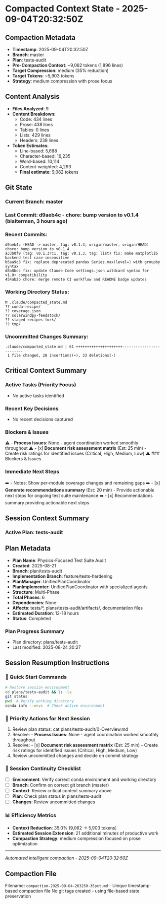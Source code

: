 # Compacted Context State - 2025-09-04T20:32:50Z

## Compaction Metadata
- **Timestamp**: 2025-09-04T20:32:50Z
- **Branch**: master
- **Plan**: tests-audit
- **Pre-Compaction Context**: ~9,082 tokens (1,896 lines)
- **Target Compression**: medium (35% reduction)
- **Target Tokens**: ~5,903 tokens
- **Strategy**: medium compression with prose focus

## Content Analysis
- **Files Analyzed**: 9
- **Content Breakdown**:
  - Code: 434 lines
  - Prose: 438 lines
  - Tables: 0 lines
  - Lists: 429 lines
  - Headers: 238 lines
- **Token Estimates**:
  - Line-based: 5,688
  - Character-based: 16,235
  - Word-based: 10,114
  - Content-weighted: 4,293
  - **Final estimate**: 9,082 tokens

## Git State
### Current Branch: master
### Last Commit: d9aeb4c - chore: bump version to v0.1.4 (blalterman, 3 hours ago)

### Recent Commits:
```
d9aeb4c (HEAD -> master, tag: v0.1.4, origin/master, origin/HEAD) chore: bump version to v0.1.4
a33b0f9 (tag: v0.1.3rc1, tag: v0.1.3, tag: list) fix: make matplotlib backend test case-insensitive
b5aa9c3 fix: replace deprecated pandas Series.max(level=) with groupby syntax
d8a8bcc fix: update Claude Code settings.json wildcard syntax for v1.0+ compatibility
454ab2b chore: merge remote CI workflow and README badge updates
```

### Working Directory Status:
```
M .claude/compacted_state.md
?? conda-recipe/
?? coverage.json
?? solarwindpy-feedstock/
?? staged-recipes-fork/
?? tmp/
```

### Uncommitted Changes Summary:
```
.claude/compacted_state.md | 61 +++++++++++++++++++++-------------------------
 1 file changed, 28 insertions(+), 33 deletions(-)
```

## Critical Context Summary

### Active Tasks (Priority Focus)
- No active tasks identified

### Recent Key Decisions
- No recent decisions captured

### Blockers & Issues
⚠️ - **Process Issues**: None - agent coordination worked smoothly throughout
⚠️ - [x] **Document risk assessment matrix** (Est: 25 min) - Create risk ratings for identified issues (Critical, High, Medium, Low)
⚠️ ### Blockers & Issues

### Immediate Next Steps
➡️ - Notes: Show per-module coverage changes and remaining gaps
➡️ - [x] **Generate recommendations summary** (Est: 20 min) - Provide actionable next steps for ongoing test suite maintenance
➡️ - [x] Recommendations summary providing actionable next steps

## Session Context Summary

### Active Plan: tests-audit
## Plan Metadata
- **Plan Name**: Physics-Focused Test Suite Audit
- **Created**: 2025-08-21
- **Branch**: plan/tests-audit
- **Implementation Branch**: feature/tests-hardening
- **PlanManager**: UnifiedPlanCoordinator
- **PlanImplementer**: UnifiedPlanCoordinator with specialized agents
- **Structure**: Multi-Phase
- **Total Phases**: 6
- **Dependencies**: None
- **Affects**: tests/*, plans/tests-audit/artifacts/, documentation files
- **Estimated Duration**: 12-18 hours
- **Status**: Completed


### Plan Progress Summary
- Plan directory: plans/tests-audit
- Last modified: 2025-08-24 20:27

## Session Resumption Instructions

### 🚀 Quick Start Commands
```bash
# Restore session environment
cd plans/tests-audit && ls -la
git status
pwd  # Verify working directory
conda info --envs  # Check active environment
```

### 🎯 Priority Actions for Next Session
1. Review plan status: cat plans/tests-audit/0-Overview.md
2. Resolve: - **Process Issues**: None - agent coordination worked smoothly throughout
3. Resolve: - [x] **Document risk assessment matrix** (Est: 25 min) - Create risk ratings for identified issues (Critical, High, Medium, Low)
4. Review uncommitted changes and decide on commit strategy

### 🔄 Session Continuity Checklist
- [ ] **Environment**: Verify correct conda environment and working directory
- [ ] **Branch**: Confirm on correct git branch (master)
- [ ] **Context**: Review critical context summary above
- [ ] **Plan**: Check plan status in plans/tests-audit
- [ ] **Changes**: Review uncommitted changes

### 📊 Efficiency Metrics
- **Context Reduction**: 35.0% (9,082 → 5,903 tokens)
- **Estimated Session Extension**: 21 additional minutes of productive work
- **Compaction Strategy**: medium compression focused on prose optimization

---
*Automated intelligent compaction - 2025-09-04T20:32:50Z*

## Compaction File
Filename: `compaction-2025-09-04-203250-35pct.md` - Unique timestamp-based compaction file
No git tags created - using file-based state preservation
